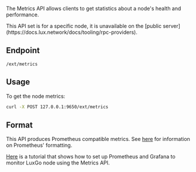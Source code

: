 The Metrics API allows clients to get statistics about a node's health and performance.

<Callout title="Note">
This API set is for a specific node, it is unavailable on the [public server](https://docs.lux.network/docs/tooling/rpc-providers).
</Callout>

## Endpoint

```
/ext/metrics
```

## Usage

To get the node metrics:

```sh
curl -X POST 127.0.0.1:9650/ext/metrics
```

## Format

This API produces Prometheus compatible metrics. See [here](https://prometheus.io/docs/instrumenting/exposition_formats) for information on Prometheus' formatting.

[Here](https://docs.lux.network/docs/nodes/maintain/monitoring) is a tutorial that shows how to set up Prometheus and Grafana to monitor LuxGo node using the Metrics API.
